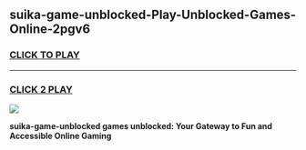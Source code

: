 
## suika-game-unblocked-Play-Unblocked-Games-Online-2pgv6
<h3>
<a href="https://premium76.site?title=suika-game-unblocked&ref=24A">CLICK TO PLAY</a></h3>
<hr>

<h3>
<a href="https://premium76.site?title=suika-game-unblocked&ref=24A">CLICK 2 PLAY</a>
  
</h3>

<a href="https://premium76.site?title=suika-game-unblocked&ref=24A"><img src="https://clearcache.store/games.png"></a>


**suika-game-unblocked games unblocked: Your Gateway to Fun and Accessible Online Gaming**
